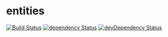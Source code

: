 entities
===================

[![Build Status](https://travis-ci.org/NathanielInman/entities.svg?branch=master)](https://travis-ci.org/NathanielInman/entities) [![dependency Status](https://david-dm.org/NathanielInman/entities/status.svg?style=flat)](https://david-dm.org/NathanielInman/entities) [![devDependency Status](https://david-dm.org/NathanielInman/entities/dev-status.svg?style=flat)](https://david-dm.org/NathanielInman/entities#info=devDependencies)
